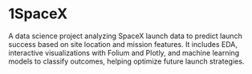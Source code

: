# 1SpaceX
A data science project analyzing SpaceX launch data to predict launch success based on site location and mission features. It includes EDA, interactive visualizations with Folium and Plotly, and machine learning models to classify outcomes, helping optimize future launch strategies.
